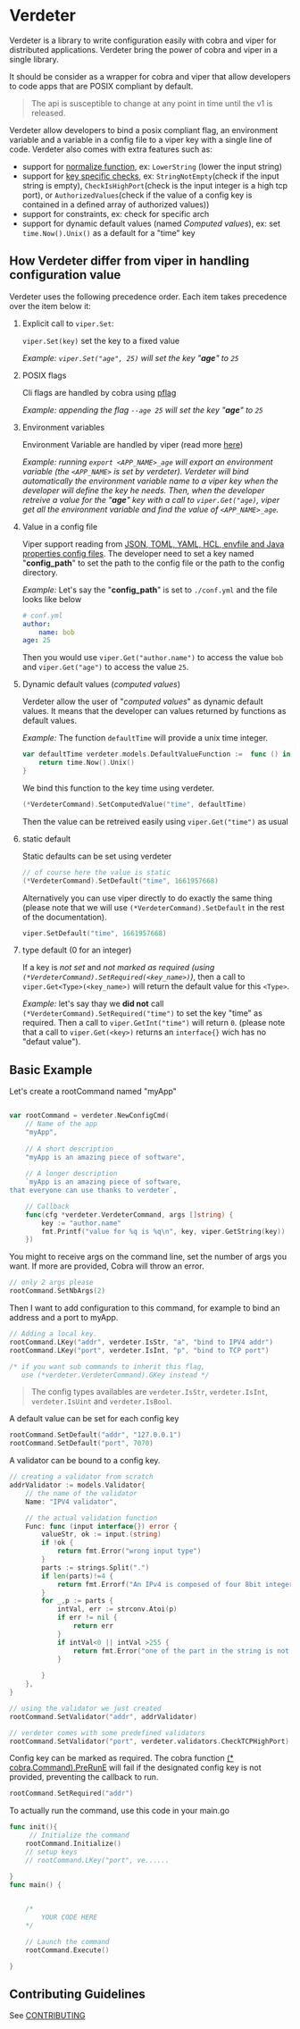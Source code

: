 # Verdeter

Verdeter is a library to write configuration easily with cobra and viper for distributed applications. Verdeter bring the power of cobra and viper in a single library. 

It should be consider as a wrapper for cobra and viper that allow developers to code apps that are POSIX compliant by default.

> The api is susceptible to change at any point in time until the v1 is released.

Verdeter allow developers to bind a posix compliant flag, an environment variable and a variable in a config file to a viper key with a single line of code. 
Verdeter also comes with extra features such as:
- support for [normalize function](https://github.com/ditrit/verdeter/blob/main/docs/normalization/normalization.md), ex: `LowerString` (lower the input string)
- support for [key specific checks](https://github.com/ditrit/verdeter/blob/main/docs/using_it_for_real/using_it_for_real.md), ex: `StringNotEmpty`(check if the input string is empty), `CheckIsHighPort`(check is the input integer is a high tcp port), or `AuthorizedValues`(check if the value of a config key is contained in a defined array of authorized values))
- support for constraints, ex: check for specific arch
- support for dynamic default values (named *Computed values*), ex: set `time.Now().Unix()` as a default for a "time" key 


## How Verdeter differ from viper in handling configuration value

Verdeter uses the following precedence order. Each item takes precedence over the item below it:

1. Explicit call to `viper.Set`: 

    `viper.Set(key)` set the key to a fixed value 
    
    *Example: `viper.Set("age", 25)` will set the key "**age**" to `25`*

2. POSIX flags

    Cli flags are handled by cobra using [pflag](https://github.com/spf13/pflag)

    *Example: appending the flag `--age 25` will set the key "**age**" to `25`*

3. Environment variables

    Environment Variable are handled by viper (read more [here](https://github.com/spf13/viper#working-with-environment-variables))

    *Example: running `export <APP_NAME>_age` will export an environment variable (the `<APP_NAME>` is set by verdeter). Verdeter will bind automatically the environment variable name to a viper key when the developer will define the key he needs. Then, when the developer retreive a value for the "**age**" key with a call to `viper.Get("age)`, viper get all the environment variable and find the value of `<APP_NAME>_age`.*
    

4. Value in a config file

    Viper support reading from [JSON, TOML, YAML, HCL, envfile and Java properties config files](https://github.com/spf13/viper#what-is-viper). The developer need to set a key named "**config_path**" to set the path to the config file or the path to the config directory.

    *Example:*
    Let's say the "**config_path**" is set to `./conf.yml` and the file looks like below
    ```yml
    # conf.yml
    author:
        name: bob
    age: 25
    ```
    Then you would use `viper.Get("author.name")` to access the value `bob` and `viper.Get("age")` to access the value `25`.

5. Dynamic default values (*computed values*)

    Verdeter allow the user of "*computed values*" as dynamic default values. It means that the developer can values returned by functions as default values.

    *Example:*
    The function `defaultTime` will provide a unix time integer.

    ```go
    var defaultTime verdeter.models.DefaultValueFunction :=  func () interface{} {
        return time.Now().Unix()
    }
    ```

    We bind this function to the key time using verdeter.

    ```go
    (*VerdeterCommand).SetComputedValue("time", defaultTime)
    ```

    Then the value can be retreived easily using `viper.Get("time")` as usual


6. static default

    Static defaults can be set using verdeter
    ```go
    // of course here the value is static
    (*VerdeterCommand).SetDefault("time", 1661957668)
    ```
    Alternatively you can use viper directly to do exactly the same thing (please note that we will use `(*VerdeterCommand).SetDefault` in the rest of the documentation).
    ```go
    viper.SetDefault("time", 1661957668)
    ```


7. type default (0 for an integer)

    If a key is *not set* and *not marked as required (using `(*VerdeterCommand).SetRequired(<key_name>)`)*, then a call to `viper.Get<Type>(<key_name>)` will return the default value for this `<Type>`.

    *Example:* let's say thay we **did not** call `(*VerdeterCommand).SetRequired("time")` to set the key "time" as required.
    Then a call to  `viper.GetInt("time")` will return `0`. (please note that a call to `viper.Get(<key>)` returns an `interface{}` wich has no "defaut value").


## Basic Example

Let's create a rootCommand named "myApp"
```go

var rootCommand = verdeter.NewConfigCmd(
	// Name of the app 
    "myApp", 
    
    // A short description
    "myApp is an amazing piece of software",
    
    // A longer description
    `myApp is an amazing piece of software,
that everyone can use thanks to verdeter`,

    // Callback
	func(cfg *verdeter.VerdeterCommand, args []string) {
        key := "author.name"
		fmt.Printf("value for %q is %q\n", key, viper.GetString(key))
	})
```

You might to receive args on the command line, set the number of args you want.
If more are provided, Cobra will throw an error.

```go
// only 2 args please
rootCommand.SetNbArgs(2)
``` 

Then I want to add configuration to this command, for example to bind an address and a port to myApp. 

```go
// Adding a local key.
rootCommand.LKey("addr", verdeter.IsStr, "a", "bind to IPV4 addr")
rootCommand.LKey("port", verdeter.IsInt, "p", "bind to TCP port")

/* if you want sub commands to inherit this flag, 
   use (*verdeter.VerdeterCommand).GKey instead */
```

> The config types availables are `verdeter.IsStr`, `verdeter.IsInt`, `verdeter.IsUint` and `verdeter.IsBool`.

A default value can be set for each config key

```go
rootCommand.SetDefault("addr", "127.0.0.1")
rootCommand.SetDefault("port", 7070)
```

A validator can be bound to a config key.

```go
// creating a validator from scratch 
addrValidator := models.Validator{
    // the name of the validator
    Name: "IPV4 validator",

    // the actual validation function
    Func: func (input interface{}) error {
        valueStr, ok := input.(string)
        if !ok {
            return fmt.Error("wrong input type")
        }
        parts := strings.Split(".")
        if len(parts)!=4 {
            return fmt.Errorf("An IPv4 is composed of four 8bit integers, fount  %d", len(parts))
        }
        for _,p := parts {
            intVal, err := strconv.Atoi(p)
            if err != nil {
                return err
            }
            if intVal<0 || intVal >255 {
                return fmt.Error("one of the part in the string is not a byte")
            }
            
        }
    },
}

// using the validator we just created
rootCommand.SetValidator("addr", addrValidator)

// verdeter comes with some predefined validators
rootCommand.SetValidator("port", verdeter.validators.CheckTCPHighPort)
```

Config key can be marked as required. The cobra function [(* cobra.Command).PreRunE](https://pkg.go.dev/github.com/spf13/cobra#Command) will fail if the designated config key is not provided, preventing the callback to run.
```go
rootCommand.SetRequired("addr")
```

To actually run the command, use this code in your main.go

```go
func init(){
     // Initialize the command
    rootCommand.Initialize()
    // setup keys
    // rootCommand.LKey("port", ve......

}
func main() {
   

    /*
        YOUR CODE HERE
    */

    // Launch the command
    rootCommand.Execute()

}
```

## Contributing Guidelines

See [CONTRIBUTING](CONTRIBUTING.md)